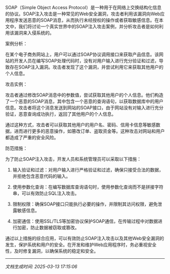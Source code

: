 SOAP（Simple Object Access Protocol）是一种用于在网络上交换结构化信息的协议。SOAP注入攻击是一种常见的Web安全漏洞，攻击者利用该漏洞向Web应用程序发送恶意的SOAP消息，从而执行未经授权的操作或者获取敏感信息。在本文中，我们将讨论一个真实世界中的SOAP注入攻击案例，并分析攻击者是如何利用该漏洞来入侵系统的。

案例分析：

在某个电子商务网站上，用户可以通过SOAP协议调用接口来获取产品信息。该网站的开发人员在编写SOAP处理代码时，没有对用户输入进行充分验证和过滤，导致存在SOAP注入漏洞。攻击者发现了这个漏洞，并尝试利用它来获取其他用户的个人信息。

攻击实例：

攻击者通过修改SOAP消息中的参数值，尝试获取其他用户的个人信息。他们构造了一个恶意的SOAP消息，其中包含一个恶意的查询语句，以获取数据库中的用户信息。攻击者将这个消息发送到网站的SOAP接口，由于网站没有对输入进行充分验证，恶意查询成功执行，返回了其他用户的个人信息。

通过这种方式，攻击者可以获取其他用户的用户名、密码、信用卡信息等敏感数据，进而进行更多的恶意操作，如篡改订单、盗取资金等。这种攻击对网站和用户都造成了严重的安全风险。

防范措施：

为了防止SOAP注入攻击，开发人员和系统管理员可以采取以下措施：

1. 输入验证和过滤：对用户输入进行严格验证和过滤，确保只接受合法的数据，并拒绝包含恶意代码的输入。

2. 使用参数化查询：在编写数据库查询语句时，使用参数化查询而不是拼接字符串，可以有效防止SQL注入攻击。

3. 限制权限：确保SOAP接口只能执行必要的操作，并限制其访问权限，避免泄露敏感信息。

4. 加密通信：使用SSL/TLS等加密协议保护SOAP通信，在传输过程中对数据进行加密，防止数据被窃取或篡改。

通过以上措施的综合应用，可以有效防止SOAP注入攻击以及其他Web安全漏洞的发生，保护系统和用户的安全。在开发和维护Web应用程序时，务必重视安全性，及时修复漏洞，以确保系统的稳定和安全。

---

*文档生成时间: 2025-03-13 17:15:06*












